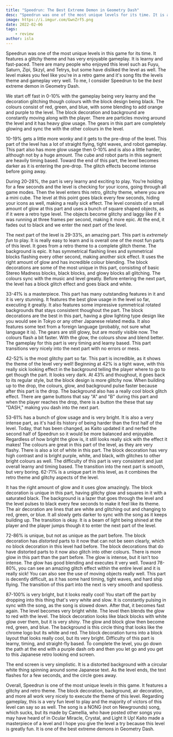 ```yaml
---
title: "Speedrun: The Best Extreme Demon in Geometry Dash"
desc: "Speedrun was one of the most unique levels for its time. It is a very fun and enjoyable level."
image: https://i.imgur.com/GwnZrf5.png
date: 2022-02-06
tags:
    - review
author: isla
---
```


Speedrun was one of the most unique levels in this game for its time. It features a glitchy theme and has very enjoyable gameplay. It is learny and fast-paced. There are many people who enjoyed this level such as Fuyu, Saturn, Zipi, Skzyl, and Tetrys, but some have disliked the level as well. The level makes you feel like you're in a retro game and it's song fits the levels theme and gameplay very well. To me, I consider Speedrun to be the _best_ extreme demon in Geometry Dash. 

We start off fast in 0-10% with the gameplay being very learny and the decoration glitching though colours with the block design being black. The colours consist of red, green, and blue, with some blending to add orange and purple to the level. The block decoration and background are constantly moving along with the player. There are particles moving around the level and it has heavy glow usage. The gears in this part are completely glowing and sync the with the other colours in the level. 

10-19% gets a little more wonky and it gets to the pre-drop of the level. This part of the level has a lot of straight flying, tight waves, and robot gameplay. This part also has more glow usage then 0-10% and is also a little harder, although not by a huge amount. The cube and robot parts in this segment are heavily timing based. Toward the end of this part, the level becomes darker as it is entering the pre-drop. The glitch effects become intense before going away.

During 20-28%, the part is very learny and exciting to play. You're holding for a few seconds and the level is checking for your icons, going through all game modes. Then the level enters this retro, glitchy theme, where you are a mini cube. The level at this point goes black every few seconds, hiding your icons as well, making a really sick effect. The level consists of a small amount of glow at this part and uses a bunch of square shaped objects, as if it were a retro type level. The objects become glitchy and laggy like if it was running at three frames per second, making it more epic. At the end, it fades out to black and we enter the next part of the level. 

The next part of the level is 29-33%, an amazing part. This part is *extremely fun* to play. It is really easy to learn and is overall one of the most fun parts of this level. It goes from a retro theme to a complete glitch theme. The background is epic. It has symmetrical flashing lines and symmetrical blocks flashing every other second, making another sick effect. It uses the right amount of glow and has incredible colour blending. The block decorations are some of the most unique in this part, consisting of basic Stereo Madness blocks, black blocks, and glowy blocks all glitching. The colours sync with the music and level greatly. Before entering the next part, the level has a block glitch effect and goes black and white. 

33-41% is a masterpiece. This part has many outstanding features in it and it is very stunning. It features the best glow usage in the level so far, executing it greatly. It also features some impressive symmetrical rotated backgrounds that stays consistent thoughout the part. The block decorations are the best in this part, having a glow lighting type design like you would see in Tokyo or any other Japanese related media. It also features some text from a foreign language (probably, not sure what language it is). The gears are still glowy, but are mostly visible now. The colours flash a bit faster. With the glow, the colours show and blend better. The gameplay for this part is very timing and learny based. This part transitions very nicely into the next part with no errors or mess. 

42-52% is the most glitchy part so far. This part is incredible, as it shows the theme of the level very well! Beginning at 42% is a tight wave, with this really sick looking effect in the background telling the player where to go to get though the part. It looks very dark. At 43% and thoughout, it goes back to its regular style, but the block design is more glitchy now. When building up to the drop, the colours, glow, and background pulse faster because after this part is the drop. The background also has a really cool block glitch effect. There are game buttons that say "A" and "B" during this part and when the player reaches the drop, there is a button the these that say "DASH," making you dash into the next part.

53-61% has a bunch of glow usage and is very bright. It is also a very intense part, as it's had its history of being harder than the first half of the level. Today, that has been changed, as Kaito updated it and nerfed the second half of Speedrun so it would be more balanced and enjoyable. Regardless of how bright the glow is, it still looks really sick with the effect it makes! The colours are great in this part of the level, as they are very flashy. There is also a lot of white in this part. The block decoration has very high contrast and is bright purple, white, and black, with glitches to other bright colours as well. The difficulty of this part is very consistent and just overall learny and timing based. The transition into the next part is smooth, but very boring. 62-71% is a unique part in this level, as it combines the retro theme and glitchy aspects of the level. 

It has the right amount of glow and it uses glow amazingly. The block decoration is unique in this part, having glitchy glow and squares in it with a saturated black. The background is a lazer that goes through the level and the level pulses to black every few seconds to make it feel like its theme. The air decoration are lines that are white and glitching out and changing to red, green, or blue. It all slowly gets darker to sync with the song as it keeps building up. The transition is okay. It is a beam of light being shined at the player and the player jumps though it to enter the next part of the level. 

72-86% is unique, but not as unique as the part before. The block decoration has _distorted_ parts to it now that can not be seen clearly, which no block decoration in this level had before. The block decorations that do have distorted parts to it now also glitch into other colours. There is more glow in this part than the part before. The glow is intense, but it isn't too intense. The glow has good blending and executes it very well. Toward 78-80%, you can see an amazing glitch effect within the entire level and it is really sick! You can also see the use of moving objects really well. This part is decently difficult, as it has some hard timing, tight waves, and hard ship flying. The transition of this part into the next is very smooth and spotless.

87-100% is very bright, but it looks really cool! You start off the part by dropping into this thing that's very white and slow. It is constantly pulsing in sync with the song, as the song is slowed down. After that, it becomes fast again. The level becomes very bright white. The level then blends the glow to red with the level. The block decoration looks like black blocks with white glow over them, but it is very _shiny_. The glow and block glow then become red, green, and blue. The background is this circle thing that looks like the chrome logo but its white and red. The block decoration turns into a block layout that looks really cool, but its very bright. Difficulty of this part is learny, timing, and straight-fly based. To complete the level, you go down the path at the end with a purple dash orb and then you let go and you get to this Japanese retro looking end screen.

The end screen is very simplistic. It is a distorted background with a circular white thing spinning around some Japanese text. As the level ends, the text flashes for a few seconds, and the circle goes away.

Overall, Speedrun is one of the most unique levels in this game. It features a glitchy and retro theme. The block decoration, background, air decoration, and more all work very nicely to execute the theme of this level. Regarding gameplay, this is a very fun level to play and the majority of victors of this level can say so as well. The song is a NONG (not on Newgrounds) song, which sucks, but its made by Camellia, who have posted other songs you may have heard of in Ocular Miracle, Crystal, and Light It Up! Kaito made a masterpiece of a level and I hope you give the level a try because this level is greatly fun. It is one of the best extreme demons in Geometry Dash.
